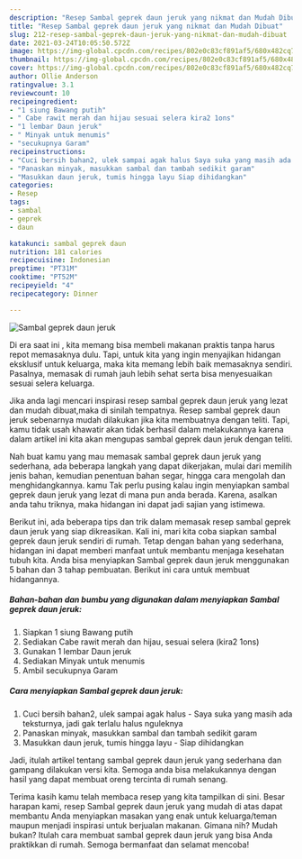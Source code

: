```yaml
---
description: "Resep Sambal geprek daun jeruk yang nikmat dan Mudah Dibuat"
title: "Resep Sambal geprek daun jeruk yang nikmat dan Mudah Dibuat"
slug: 212-resep-sambal-geprek-daun-jeruk-yang-nikmat-dan-mudah-dibuat
date: 2021-03-24T10:05:50.572Z
image: https://img-global.cpcdn.com/recipes/802e0c83cf891af5/680x482cq70/sambal-geprek-daun-jeruk-foto-resep-utama.jpg
thumbnail: https://img-global.cpcdn.com/recipes/802e0c83cf891af5/680x482cq70/sambal-geprek-daun-jeruk-foto-resep-utama.jpg
cover: https://img-global.cpcdn.com/recipes/802e0c83cf891af5/680x482cq70/sambal-geprek-daun-jeruk-foto-resep-utama.jpg
author: Ollie Anderson
ratingvalue: 3.1
reviewcount: 10
recipeingredient:
- "1 siung Bawang putih"
- " Cabe rawit merah dan hijau sesuai selera kira2 1ons"
- "1 lembar Daun jeruk"
- " Minyak untuk menumis"
- "secukupnya Garam"
recipeinstructions:
- "Cuci bersih bahan2, ulek sampai agak halus Saya suka yang masih ada teksturnya, jadi gak terlalu halus nguleknya"
- "Panaskan minyak, masukkan sambal dan tambah sedikit garam"
- "Masukkan daun jeruk, tumis hingga layu Siap dihidangkan"
categories:
- Resep
tags:
- sambal
- geprek
- daun

katakunci: sambal geprek daun 
nutrition: 181 calories
recipecuisine: Indonesian
preptime: "PT31M"
cooktime: "PT52M"
recipeyield: "4"
recipecategory: Dinner

---
```



![Sambal geprek daun jeruk](https://img-global.cpcdn.com/recipes/802e0c83cf891af5/680x482cq70/sambal-geprek-daun-jeruk-foto-resep-utama.jpg)

Di era  saat ini , kita memang bisa membeli makanan praktis tanpa harus repot memasaknya dulu. Tapi, untuk kita yang ingin menyajikan hidangan eksklusif untuk keluarga, maka kita memang lebih baik memasaknya sendiri. Pasalnya, memasak di rumah jauh lebih sehat serta bisa menyesuaikan sesuai selera keluarga.

Jika anda lagi mencari inspirasi resep sambal geprek daun jeruk yang lezat dan mudah dibuat,maka di sinilah tempatnya. Resep sambal geprek daun jeruk  sebenarnya mudah dilakukan jika kita membuatnya dengan teliti. Tapi, kamu tidak usah khawatir akan tidak berhasil dalam melakukannya 
karena dalam artikel ini kita akan mengupas sambal geprek daun jeruk dengan teliti.  



Nah buat kamu yang mau memasak sambal geprek daun jeruk yang sederhana, ada beberapa langkah yang dapat dikerjakan, mulai dari memilih jenis bahan, kemudian penentuan bahan segar, hingga cara mengolah dan menghidangkannya. kamu Tak perlu pusing kalau ingin menyiapkan sambal geprek daun jeruk yang lezat di mana pun anda berada. Karena, asalkan anda  tahu triknya, maka hidangan ini dapat jadi sajian yang istimewa.

Berikut ini, ada beberapa tips dan trik dalam memasak resep sambal geprek daun jeruk yang siap dikreasikan. Kali ini, mari kita coba siapkan sambal geprek daun jeruk sendiri di rumah. Tetap dengan bahan yang sederhana, hidangan ini dapat memberi manfaat untuk membantu menjaga kesehatan tubuh kita. Anda bisa menyiapkan Sambal geprek daun jeruk menggunakan 5 bahan dan 3 tahap pembuatan. Berikut ini cara untuk membuat hidangannya.

<!--inarticleads1-->

##### Bahan-bahan dan bumbu yang digunakan dalam menyiapkan Sambal geprek daun jeruk:

1. Siapkan 1 siung Bawang putih
1. Sediakan  Cabe rawit merah dan hijau, sesuai selera (kira2 1ons)
1. Gunakan 1 lembar Daun jeruk
1. Sediakan  Minyak untuk menumis
1. Ambil secukupnya Garam




<!--inarticleads2-->

##### Cara menyiapkan Sambal geprek daun jeruk:

1. Cuci bersih bahan2, ulek sampai agak halus - Saya suka yang masih ada teksturnya, jadi gak terlalu halus nguleknya
1. Panaskan minyak, masukkan sambal dan tambah sedikit garam
1. Masukkan daun jeruk, tumis hingga layu - Siap dihidangkan




Jadi, itulah artikel tentang  sambal geprek daun jeruk  yang sederhana dan gampang dilakukan versi kita. Semoga anda bisa melakukannya dengan hasil yang dapat membuat oreng tercinta di rumah senang. 

Terima kasih kamu telah membaca resep yang kita tampilkan di sini. Besar harapan kami, resep  Sambal geprek daun jeruk yang mudah di atas dapat membantu Anda menyiapkan masakan yang enak untuk keluarga/teman maupun menjadi inspirasi untuk berjualan makanan. Gimana nih? Mudah bukan? Itulah cara membuat sambal geprek daun jeruk yang bisa Anda praktikkan di rumah. Semoga bermanfaat dan selamat mencoba!

